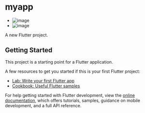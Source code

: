 # myapp
- ![image](https://github.com/user-attachments/assets/300a77dd-97cb-4701-9f6a-bb7e369577a3)
- ![image](https://github.com/user-attachments/assets/444b4e62-10e2-45ed-8020-8c69dc187950)


A new Flutter project.

## Getting Started

This project is a starting point for a Flutter application.

A few resources to get you started if this is your first Flutter project:

- [Lab: Write your first Flutter app](https://docs.flutter.dev/get-started/codelab)
- [Cookbook: Useful Flutter samples](https://docs.flutter.dev/cookbook)

For help getting started with Flutter development, view the
[online documentation](https://docs.flutter.dev/), which offers tutorials,
samples, guidance on mobile development, and a full API reference.
